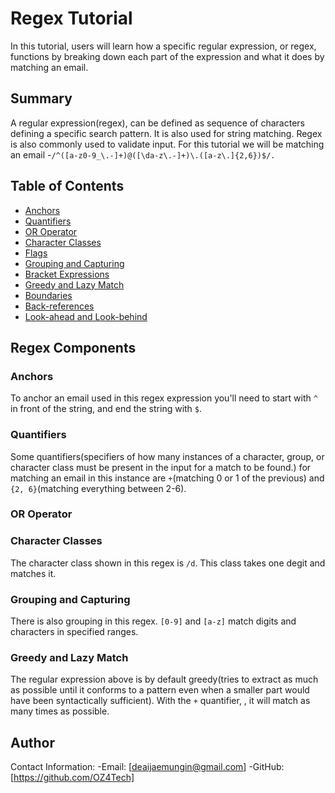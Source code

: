 # Regex Tutorial

In this tutorial, users will learn how a specific regular expression, or regex, functions by breaking down each part of the expression and what it does by matching an email.

## Summary

A regular expression(regex), can be defined as sequence of characters defining a specific search pattern. It is also used for string matching. Regex is also commonly used to validate input. For this tutorial we will be matching an email -` /^([a-z0-9_\.-]+)@([\da-z\.-]+)\.([a-z\.]{2,6})$/. `

## Table of Contents

- [Anchors](#anchors)
- [Quantifiers](#quantifiers)
- [OR Operator](#or-operator)
- [Character Classes](#character-classes)
- [Flags](#flags)
- [Grouping and Capturing](#grouping-and-capturing)
- [Bracket Expressions](#bracket-expressions)
- [Greedy and Lazy Match](#greedy-and-lazy-match)
- [Boundaries](#boundaries)
- [Back-references](#back-references)
- [Look-ahead and Look-behind](#look-ahead-and-look-behind)

## Regex Components

### Anchors
To anchor an email used in this regex expression you'll need to start with `^` in front of the string, and end the string with `$`.
### Quantifiers
Some quantifiers(specifiers of how many instances of a character, group, or character class must be present in the input for a match to be found.) for matching an email in this instance are `+`(matching 0 or 1 of the previous) and `{2, 6}`(matching everything between 2-6).
### OR Operator

### Character Classes
The character class shown in this regex is `/d`. This class takes one degit and matches it.

### Grouping and Capturing
There is also grouping in this regex. `[0-9]` and `[a-z]` match digits and characters in specified ranges.


### Greedy and Lazy Match
The regular expression above is by default greedy(tries to extract as much as possible until it conforms to a pattern even when a smaller part would have been syntactically sufficient). With the `+` quantifier, , it will match as many times as possible.


## Author

Contact Information:
-Email: [deaijaemungin@gmail.com] -GitHub: [https://github.com/OZ4Tech]
